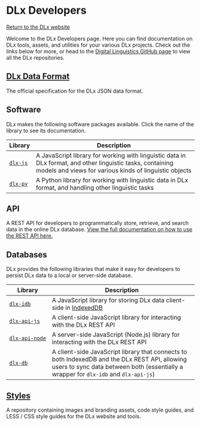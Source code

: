 # DLx Developers
[Return to the DLx website](https://digitallinguistics.io/)

Welcome to the DLx Developers page. Here you can find documentation on DLx tools, assets, and utilities for your various DLx projects. Check out the links below for more, or head to the [Digital Linguistics GitHub page](https://github.com/digitallinguistics) to view all the DLx repositories.

## [DLx Data Format][8]
The official specification for the DLx JSON data format.

## Software
DLx makes the following software packages available. Click the name of the library to see its documentation.

Library       | Description
------------- | -----------
[`dlx‑js`][1] | A JavaScript library for working with linguistic data in DLx format, and other linguistic tasks, containing models and views for various kinds of linguistic objects
[`dlx-py`][2] | A Python library for working with linguistic data in DLx format, and handling other linguistic tasks

## API
A REST API for developers to programmatically store, retrieve, and search data in the online DLx database. [View the full documentation on how to use the REST API here.][7]

## Databases
DLx provides the following libraries that make it easy for developers to persist DLx data to a local or server-side database.

Library             | Description
------------------- | -----------
[`dlx‑idb`][2]      | A JavaScript library for storing DLx data client-side in [IndexedDB][3]
[`dlx‑api‑js`][4]   | A client-side JavaScript library for interacting with the DLx REST API
[`dlx‑api‑node`][5] | A server-side JavaScript (Node.js) library for interacting with the DLx REST API
[`dlx-db`][6]       | A client-side JavaScript library that connects to both IndexedDB and the DLx REST API, allowing users to sync data between both (essentially a wrapper for `dlx-idb` and `dlx-api-js`)

## [Styles][9]
A repository containing images and branding assets, code style guides, and LESS / CSS style guides for the DLx website and tools.

[1]:  http://developer.digitallinguistics.io/dlx-js
[2]:  http://developer.digitallinguistics.io/dlx-idb
[3]:  http://developer.mozilla.org/en-US/docs/Web/API/IndexedDB_API
[4]:  http://developer.digitallinguistics.io/dlx-api-js
[5]:  http://developer.digitallinguistics.io/dlx-api-node
[6]:  http://developer.digitallinguistics.io/dlx-db
[7]:  http://developer.digitallinguistics.io/api
[8]:  http://developer.digitallinguistics.io/spec
[9]:  http://developer.digitallinguistics.io/styles

